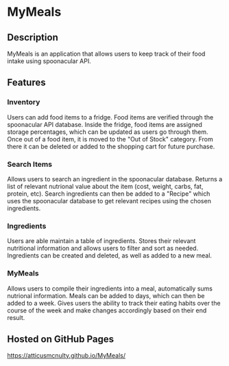 # MyMeals
## Description
MyMeals is an application that allows users to keep track of their food intake using spoonacular API.

## Features
### Inventory
Users can add food items to a fridge. Food items are verified through the spoonacular API database. Inside the fridge, food items are assigned storage percentages, which can be updated as users go through them. Once out of a food item, it is moved to the "Out of Stock" category. From there it can be deleted or added to the shopping cart for future purchase. 

### Search Items
Allows users to search an ingredient in the spoonacular database. Returns a list of relevant nutrional value about the item (cost, weight, carbs, fat, protein, etc). Search ingredients can then be added to a "Recipe" which uses the spoonacular database to get relevant recipes using the chosen ingredients.

### Ingredients
Users are able maintain a table of ingredients. Stores their relevant nutritional information and allows users to filter and sort as needed. Ingredients can be created and deleted, as well as added to a new meal.

### MyMeals
Allows users to compile their ingredients into a meal, automatically sums nutrional information. Meals can be added to days, which can then be added to a week. Gives users the ability to track their eating habits over the course of the week and make changes accordingly based on their end result.

## Hosted on GitHub Pages
https://atticusmcnulty.github.io/MyMeals/
